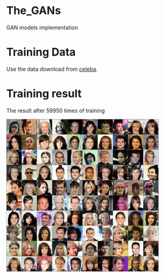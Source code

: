 # The_GANs
GAN models implementation

# Training Data
Use the data download from [celeba](http://mmlab.ie.cuhk.edu.hk/projects/CelebA.html).

# Training result
The result after 59950 times of training

<img src="https://github.com/cruzsoma/The_GANs/blob/master/models/DCGAN/generated_images/sample_59950.jpg" width="400" />
